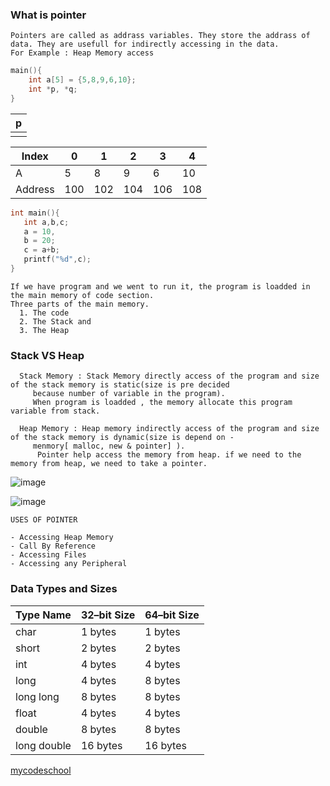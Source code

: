 ### What is pointer
```
Pointers are called as addrass variables. They store the addrass of data. They are usefull for indirectly accessing in the data.
For Example : Heap Memory access
```
```c++
main(){
    int a[5] = {5,8,9,6,10};
    int *p, *q; 
}
```
| p |
| - |
|   |

| Index   | 0 | 1 | 2 | 3 | 4 |
| ------- | - | - | - | - | - |
| A       | 5 | 8 | 9 |6  |10 |
| Address |100|102|104|106|108|
```c++
int main(){
   int a,b,c;
   a = 10,
   b = 20;
   c = a+b;
   printf("%d",c);
}
```
```
If we have program and we went to run it, the program is loadded in the main memory of code section.
Three parts of the main memory.
  1. The code
  2. The Stack and 
  3. The Heap
```
### Stack VS Heap
```
  Stack Memory : Stack Memory directly access of the program and size of the stack memory is static(size is pre decided
     because number of variable in the program).
     When program is loadded , the memory allocate this program variable from stack.
     
  Heap Memory : Heap memory indirectly access of the program and size of the stack memory is dynamic(size is depend on -
     menmory[ malloc, new & pointer] ).
      Pointer help access the memory from heap. if we need to the memory from heap, we need to take a pointer.
```
![image](https://user-images.githubusercontent.com/59710234/174209936-cf657073-a8af-4702-b1f7-460b08bf93e6.png)

![image](https://user-images.githubusercontent.com/59710234/174203517-6680b0d5-198f-4d74-b5c4-585ddc329de2.png)

```
USES OF POINTER

- Accessing Heap Memory
- Call By Reference
- Accessing Files
- Accessing any Peripheral
```

### Data Types and Sizes

| Type Name     | 32–bit Size   | 64–bit Size   |
| ------------- | ------------- | ------------- |
| char          |    1 bytes    |    1 bytes    |
| short         |    2 bytes    |    2 bytes    |
| int           |    4 bytes    |    4 bytes    |
| long          |    4 bytes    |    8 bytes    |
| long long     |    8 bytes    |    8 bytes    | 
| float         |    4 bytes    |    4  bytes   |
| double        |    8 bytes    |    8  bytes   |
| long double   |    16 bytes   |    16 bytes   |

[mycodeschool](https://www.youtube.com/playlist?list=PL2_aWCzGMAwLZp6LMUKI3cc7pgGsasm2_)

